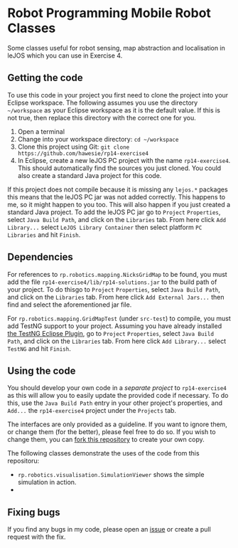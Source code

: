 # Robot Programming Mobile Robot Classes

Some classes useful for robot sensing, map abstraction and localisation in leJOS which you can use in Exercise 4. 

## Getting the code

To use this code in your project you first need to clone the project into your Eclipse workspace. The following assumes you use the directory `~/workspace` as your Eclipse workspace as it is the default value. If this is not true, then replace this directory with the correct one for you. 

1. Open a terminal
2. Change into your workspace directory: `cd ~/workspace`
3. Clone this project using Git: `git clone https://github.com/hawesie/rp14-exercise4`
4. In Eclipse, create a new leJOS PC project with the name `rp14-exercise4`. This should automatically find the sources you just cloned. You could also create a standard Java project for this code.

If this project does not compile because it is missing any `lejos.*` packages this means that the leJOS PC jar was not added correctly. This happens to me, so it might happen to you too. This will also happen if you just created a standard Java project. To add the leJOS PC jar go to `Project` `Properties`, select `Java Build Path`, and click on the `Libraries` tab. From here click `Add Library...` select `LeJOS Library Container` then select platform `PC Libraries` and hit `Finish`.

## Dependencies

For references to `rp.robotics.mapping.NicksGridMap` to be found, you must add the file `rp14-exercise4/lib/rp14-solutions.jar` to the build path of your project. To do thisgo to `Project` `Properties`, select `Java Build Path`, and click on the `Libraries` tab. From here click `Add External Jars...` then find and select the aforementioned jar file.

For `rp.robotics.mapping.GridMapTest` (under `src-test`) to compile, you must add TestNG support to your project. Assuming you have already installed [the TestNG Eclipse Plugin](http://testng.org/doc/download.html), go to `Project` `Properties`, select `Java Build Path`, and click on the `Libraries` tab. From here click `Add Library...` select `TestNG` and hit `Finish`.


## Using the code

You should develop your own code in a *separate project* to `rp14-exercise4` as this will allow you to easily update the provided code if necessary. To do this, use the `Java Build Path` entry in your other project's properties, and `Add...` the `rp14-exercise4` project under the `Projects` tab.

The interfaces are only provided as a guideline. If you want to ignore them, or change them (for the better), please feel free to do so. If you wish to change them, you can [fork this repository](https://github.com/hawesie/rp14-exercise4/fork) to create your own copy. 

The following classes demonstrate the uses of the code from this repositoru:

 *  `rp.robotics.visualisation.SimulationViewer` shows the simple simulation in action.
 * 

## Fixing bugs

If you find any bugs in my code, please open an [issue](https://github.com/hawesie/rp14-exercise4/issues) or create a pull request with the fix.
